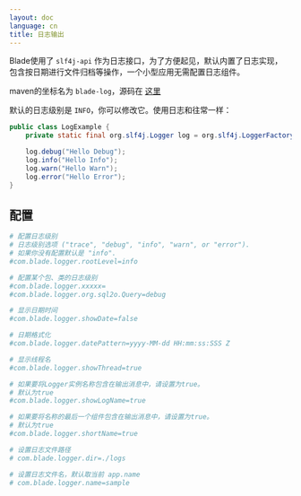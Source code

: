```yaml
---
layout: doc
language: cn
title: 日志输出
---
```


Blade使用了 `slf4j-api` 作为日志接口，为了方便起见，默认内置了日志实现，
包含按日期进行文件归档等操作，一个小型应用无需配置日志组件。

maven的坐标名为 `blade-log`，源码在 [这里](https://github.com/bladejava/blade-log)

默认的日志级别是 `INFO`，你可以修改它。使用日志和往常一样：

```java
public class LogExample {
    private static final org.slf4j.Logger log = org.slf4j.LoggerFactory.getLogger(LogExample.class);

    log.debug("Hello Debug");
    log.info("Hello Info");
    log.warn("Hello Warn");
    log.error("Hello Error");
}
```

## 配置

```bash
# 配置日志级别
# 日志级别选项 ("trace", "debug", "info", "warn", or "error").
# 如果你没有配置默认是 "info".
#com.blade.logger.rootLevel=info

# 配置某个包、类的日志级别
#com.blade.logger.xxxxx=
#com.blade.logger.org.sql2o.Query=debug

# 显示日期时间
#com.blade.logger.showDate=false

# 日期格式化
#com.blade.logger.datePattern=yyyy-MM-dd HH:mm:ss:SSS Z

# 显示线程名
#com.blade.logger.showThread=true

# 如果要将Logger实例名称包含在输出消息中，请设置为true。
# 默认为true
#com.blade.logger.showLogName=true

# 如果要将名称的最后一个组件包含在输出消息中，请设置为true。
# 默认为true
#com.blade.logger.shortName=true

# 设置日志文件路径
# com.blade.logger.dir=./logs

# 设置日志文件名，默认取当前 app.name
# com.blade.logger.name=sample
```
